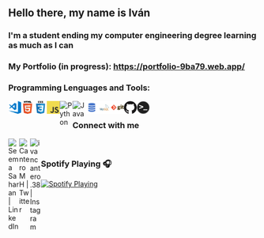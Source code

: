 ## Hello there, my name is Iván

### I'm a student ending my computer engineering degree learning as much as I can

### My Portfolio (in progress): https://portfolio-9ba79.web.app/


### Programming Lenguages and Tools:
<img align="left" alt="Visual Studio Code" width="26px" src="https://raw.githubusercontent.com/github/explore/80688e429a7d4ef2fca1e82350fe8e3517d3494d/topics/visual-studio-code/visual-studio-code.png" />
<img align="left" alt="HTML5" width="26px" src="https://raw.githubusercontent.com/github/explore/80688e429a7d4ef2fca1e82350fe8e3517d3494d/topics/html/html.png" />
<img align="left" alt="CSS3" width="26px" src="https://raw.githubusercontent.com/github/explore/80688e429a7d4ef2fca1e82350fe8e3517d3494d/topics/css/css.png" />
<img align="left" alt="JavaScript" width="26px" src="https://raw.githubusercontent.com/github/explore/80688e429a7d4ef2fca1e82350fe8e3517d3494d/topics/javascript/javascript.png" />
<img align="left" alt="Python" width="26px" src="https://github.com/ivancanteromartin/ivancanteromartin/raw/master/python.jpg" />
<img align="left" alt="Java" width="26px" src="https://github.com/ivancanteromartin/ivancanteromartin/raw/master/Java.png" />
<img align="left" alt="SQL" width="26px" src="https://raw.githubusercontent.com/github/explore/80688e429a7d4ef2fca1e82350fe8e3517d3494d/topics/sql/sql.png" />
<img align="left" alt="MySQL" width="26px" src="https://raw.githubusercontent.com/github/explore/80688e429a7d4ef2fca1e82350fe8e3517d3494d/topics/mysql/mysql.png" />
<img align="left" alt="Git" width="26px" src="https://raw.githubusercontent.com/github/explore/80688e429a7d4ef2fca1e82350fe8e3517d3494d/topics/git/git.png" />
<img align="left" alt="GitHub" width="26px" src="https://raw.githubusercontent.com/github/explore/78df643247d429f6cc873026c0622819ad797942/topics/github/github.png" />
<img align="left" alt="Terminal" width="26px" src="https://raw.githubusercontent.com/github/explore/80688e429a7d4ef2fca1e82350fe8e3517d3494d/topics/terminal/terminal.png" />

<br />


### Connect with me
[<img align="left" alt="Seema Saharan | LinkedIn" width="22px" src="https://cdn.jsdelivr.net/npm/simple-icons@v3/icons/linkedin.svg" />][linkedin]
[<img align="left" alt="CanteroMH | Twitter" width="22px" src="https://cdn.jsdelivr.net/npm/simple-icons@v3/icons/twitter.svg" />][twitter]
[<img align="left" alt="ivancantero.38 | Instagram" width="22px" src="https://cdn.jsdelivr.net/npm/simple-icons@v3/icons/instagram.svg" />][instagram]

<br /> 


### Spotify Playing 🎧
[<img src="https://now-playing-codestackr.vercel.app/api/spotify-playing" alt="Spotify Playing" width="350" />](https://open.spotify.com/user/g2rmyjr6eqb7dsu94ga1ghp30)


[instagram]: https://www.instagram.com/ivancantero.38/?hl=es
[twitter]:https://twitter.com/CanteroMH
[linkedin]:https://www.linkedin.com/in/iv%C3%A1n-cantero-mart%C3%ADn-18a8a41b7/

